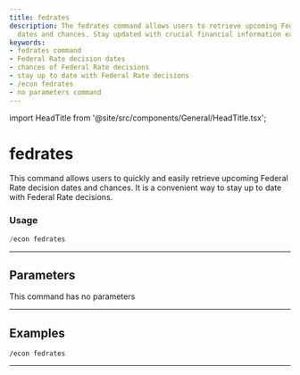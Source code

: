 ```yaml
---
title: fedrates
description: The fedrates command allows users to retrieve upcoming Federal Rate decision
  dates and chances. Stay updated with crucial financial information easily.
keywords:
- fedrates command
- Federal Rate decision dates
- chances of Federal Rate decisions
- stay up to date with Federal Rate decisions
- /econ fedrates
- no parameters command
---
```


import HeadTitle from '@site/src/components/General/HeadTitle.tsx';

<HeadTitle title="fedrates - Economy - Discord - Reference | OpenBB Bot Docs" />

# fedrates

This command allows users to quickly and easily retrieve upcoming Federal Rate decision dates and chances. It is a convenient way to stay up to date with Federal Rate decisions.

### Usage

```python wordwrap
/econ fedrates
```

---

## Parameters

This command has no parameters



---

## Examples

```
/econ fedrates
```
---
